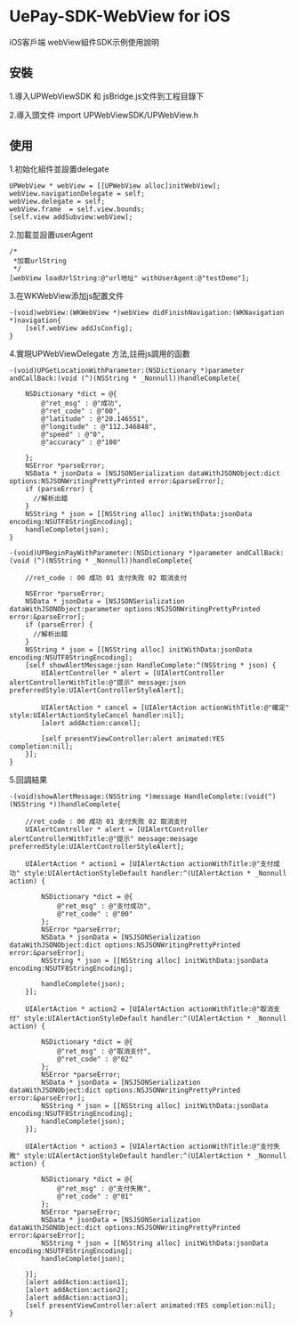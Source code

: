 # UePay-SDK-WebView for iOS

iOS客戶端 webView組件SDK示例使用說明

## 安裝
1.導入UPWebViewSDK 和 jsBridge.js文件到工程目錄下

2.導入頭文件 import UPWebViewSDK/UPWebView.h

## 使用
1.初始化組件並設置delegate

	UPWebView * webView = [[UPWebView alloc]initWebView];
	webView.navigationDelegate = self;
	webView.delegate = self;
	webView.frame  = self.view.bounds;
	[self.view addSubview:webView];

2.加載並設置userAgent

	/*
	 *加載urlString
	 */
	[webView loadUrlString:@"url地址" withUserAgent:@"testDemo"];


3.在WKWebView添加js配置文件

	-(void)webView:(WKWebView *)webView didFinishNavigation:(WKNavigation *)navigation{
	    [self.webView addJsConfig];
	}

4.實現UPWebViewDelegate 方法,註冊js調用的函數

	-(void)UPGetLocationWithParameter:(NSDictionary *)parameter andCallBack:(void (^)(NSString * _Nonnull))handleComplete{
	
	    NSDictionary *dict = @{
	        @"ret_msg" : @"成功",
	        @"ret_code" : @"00",
	        @"latitude" : @"20.146551",
	        @"longitude" : @"112.346848",
	        @"speed" : @"0",
	        @"accuracy" : @"100"
	        
	    };
	    NSError *parseError;
	    NSData * jsonData = [NSJSONSerialization dataWithJSONObject:dict options:NSJSONWritingPrettyPrinted error:&parseError];
	    if (parseError) {
	      //解析出錯
	    }
	    NSString * json = [[NSString alloc] initWithData:jsonData encoding:NSUTF8StringEncoding];
	    handleComplete(json);
	}

	-(void)UPBeginPayWithParameter:(NSDictionary *)parameter andCallBack:(void (^)(NSString * _Nonnull))handleComplete{
	    
	    //ret_code : 00 成功 01 支付失败 02 取消支付
	    
	    NSError *parseError;
	    NSData * jsonData = [NSJSONSerialization dataWithJSONObject:parameter options:NSJSONWritingPrettyPrinted error:&parseError];
	    if (parseError) {
	      //解析出錯
	    }
	    NSString * json = [[NSString alloc] initWithData:jsonData encoding:NSUTF8StringEncoding];
	    [self showAlertMessage:json HandleComplete:^(NSString * json) {
	        UIAlertController * alert = [UIAlertController alertControllerWithTitle:@"提示" message:json preferredStyle:UIAlertControllerStyleAlert];
	        
	        UIAlertAction * cancel = [UIAlertAction actionWithTitle:@"確定" style:UIAlertActionStyleCancel handler:nil];
	        [alert addAction:cancel];
	        
	        [self presentViewController:alert animated:YES completion:nil];
	    }];
	}

5.回調結果

	-(void)showAlertMessage:(NSString *)message HandleComplete:(void(^)(NSString *))handleComplete{
	    
	    //ret_code : 00 成功 01 支付失败 02 取消支付
	    UIAlertController * alert = [UIAlertController alertControllerWithTitle:@"提示" message:message preferredStyle:UIAlertControllerStyleAlert];
	    
	    UIAlertAction * action1 = [UIAlertAction actionWithTitle:@"支付成功" style:UIAlertActionStyleDefault handler:^(UIAlertAction * _Nonnull action) {
	        
	        NSDictionary *dict = @{
	            @"ret_msg" : @"支付成功",
	            @"ret_code" : @"00"
	        };
	        NSError *parseError;
	        NSData * jsonData = [NSJSONSerialization dataWithJSONObject:dict options:NSJSONWritingPrettyPrinted error:&parseError];
	        NSString * json = [[NSString alloc] initWithData:jsonData encoding:NSUTF8StringEncoding];
	        
	        handleComplete(json);
	    }];
	    
	    UIAlertAction * action2 = [UIAlertAction actionWithTitle:@"取消支付" style:UIAlertActionStyleDefault handler:^(UIAlertAction * _Nonnull action) {
	        
	        NSDictionary *dict = @{
	            @"ret_msg" : @"取消支付",
	            @"ret_code" : @"02"
	        };
	        NSError *parseError;
	        NSData * jsonData = [NSJSONSerialization dataWithJSONObject:dict options:NSJSONWritingPrettyPrinted error:&parseError];
	        NSString * json = [[NSString alloc] initWithData:jsonData encoding:NSUTF8StringEncoding];
	        handleComplete(json);
	    }];
	    
	    UIAlertAction * action3 = [UIAlertAction actionWithTitle:@"支付失敗" style:UIAlertActionStyleDefault handler:^(UIAlertAction * _Nonnull action) {
	        
	        NSDictionary *dict = @{
	            @"ret_msg" : @"支付失敗",
	            @"ret_code" : @"01"
	        };
	        NSError *parseError;
	        NSData * jsonData = [NSJSONSerialization dataWithJSONObject:dict options:NSJSONWritingPrettyPrinted error:&parseError];
	        NSString * json = [[NSString alloc] initWithData:jsonData encoding:NSUTF8StringEncoding];
	        handleComplete(json);
	        
	    }];
	    [alert addAction:action1];
	    [alert addAction:action2];
	    [alert addAction:action3];
	    [self presentViewController:alert animated:YES completion:nil];
	}

